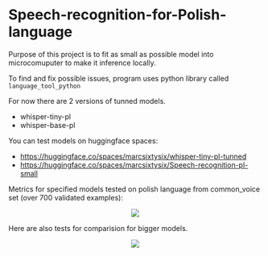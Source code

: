 # Speech-recognition-for-Polish-language
Purpose of this project is to fit as small as possible model into microcomuputer to make it inference locally.

To find and fix possible issues, program uses python library called ```language_tool_python```

For now there are 2 versions of tunned models.
- whisper-tiny-pl
- whisper-base-pl

You can test models on huggingface spaces:
- https://huggingface.co/spaces/marcsixtysix/whisper-tiny-pl-tunned
- https://huggingface.co/spaces/marcsixtysix/Speech-recognition-pl-small

Metrics for specified models tested on polish language from common_voice set (over 700 validated examples):
<p align="center">
  <img src="https://github.com/user-attachments/assets/cda22cf2-1a35-431f-87f9-d73c7086f0d0" />
  <br />
</p>



Here are also tests for comparision for bigger models.
<p align="center">
  <img src="https://github.com/user-attachments/assets/d7d80dee-3f81-4c38-85b3-0f8ab0c46733" />
  <br />
</p>


